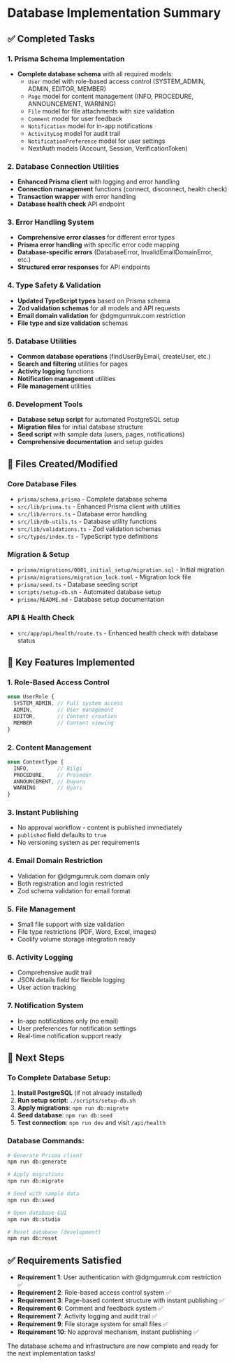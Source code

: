 # Database Implementation Summary

## ✅ Completed Tasks

### 1. Prisma Schema Implementation
- **Complete database schema** with all required models:
  - `User` model with role-based access control (SYSTEM_ADMIN, ADMIN, EDITOR, MEMBER)
  - `Page` model for content management (INFO, PROCEDURE, ANNOUNCEMENT, WARNING)
  - `File` model for file attachments with size validation
  - `Comment` model for user feedback
  - `Notification` model for in-app notifications
  - `ActivityLog` model for audit trail
  - `NotificationPreference` model for user settings
  - NextAuth models (Account, Session, VerificationToken)

### 2. Database Connection Utilities
- **Enhanced Prisma client** with logging and error handling
- **Connection management** functions (connect, disconnect, health check)
- **Transaction wrapper** with error handling
- **Database health check** API endpoint

### 3. Error Handling System
- **Comprehensive error classes** for different error types
- **Prisma error handling** with specific error code mapping
- **Database-specific errors** (DatabaseError, InvalidEmailDomainError, etc.)
- **Structured error responses** for API endpoints

### 4. Type Safety & Validation
- **Updated TypeScript types** based on Prisma schema
- **Zod validation schemas** for all models and API requests
- **Email domain validation** for @dgmgumruk.com restriction
- **File type and size validation** schemas

### 5. Database Utilities
- **Common database operations** (findUserByEmail, createUser, etc.)
- **Search and filtering** utilities for pages
- **Activity logging** functions
- **Notification management** utilities
- **File management** utilities

### 6. Development Tools
- **Database setup script** for automated PostgreSQL setup
- **Migration files** for initial database structure
- **Seed script** with sample data (users, pages, notifications)
- **Comprehensive documentation** and setup guides

## 📁 Files Created/Modified

### Core Database Files
- `prisma/schema.prisma` - Complete database schema
- `src/lib/prisma.ts` - Enhanced Prisma client with utilities
- `src/lib/errors.ts` - Database error handling
- `src/lib/db-utils.ts` - Database utility functions
- `src/lib/validations.ts` - Zod validation schemas
- `src/types/index.ts` - TypeScript type definitions

### Migration & Setup
- `prisma/migrations/0001_initial_setup/migration.sql` - Initial migration
- `prisma/migrations/migration_lock.toml` - Migration lock file
- `prisma/seed.ts` - Database seeding script
- `scripts/setup-db.sh` - Automated database setup
- `prisma/README.md` - Database setup documentation

### API & Health Check
- `src/app/api/health/route.ts` - Enhanced health check with database status

## 🔧 Key Features Implemented

### 1. Role-Based Access Control
```typescript
enum UserRole {
  SYSTEM_ADMIN, // Full system access
  ADMIN,        // User management
  EDITOR,       // Content creation
  MEMBER        // Content viewing
}
```

### 2. Content Management
```typescript
enum ContentType {
  INFO,         // Bilgi
  PROCEDURE,    // Prosedür  
  ANNOUNCEMENT, // Duyuru
  WARNING       // Uyarı
}
```

### 3. Instant Publishing
- No approval workflow - content is published immediately
- `published` field defaults to `true`
- No versioning system as per requirements

### 4. Email Domain Restriction
- Validation for @dgmgumruk.com domain only
- Both registration and login restricted
- Zod schema validation for email format

### 5. File Management
- Small file support with size validation
- File type restrictions (PDF, Word, Excel, images)
- Coolify volume storage integration ready

### 6. Activity Logging
- Comprehensive audit trail
- JSON details field for flexible logging
- User action tracking

### 7. Notification System
- In-app notifications only (no email)
- User preferences for notification settings
- Real-time notification support ready

## 🚀 Next Steps

### To Complete Database Setup:
1. **Install PostgreSQL** (if not already installed)
2. **Run setup script**: `./scripts/setup-db.sh`
3. **Apply migrations**: `npm run db:migrate`
4. **Seed database**: `npm run db:seed`
5. **Test connection**: `npm run dev` and visit `/api/health`

### Database Commands:
```bash
# Generate Prisma client
npm run db:generate

# Apply migrations
npm run db:migrate

# Seed with sample data
npm run db:seed

# Open database GUI
npm run db:studio

# Reset database (development)
npm run db:reset
```

## ✅ Requirements Satisfied

- **Requirement 1**: User authentication with @dgmgumruk.com restriction ✅
- **Requirement 2**: Role-based access control system ✅
- **Requirement 3**: Page-based content structure with instant publishing ✅
- **Requirement 6**: Comment and feedback system ✅
- **Requirement 7**: Activity logging and audit trail ✅
- **Requirement 9**: File storage system for small files ✅
- **Requirement 10**: No approval mechanism, instant publishing ✅

The database schema and infrastructure are now complete and ready for the next implementation tasks!